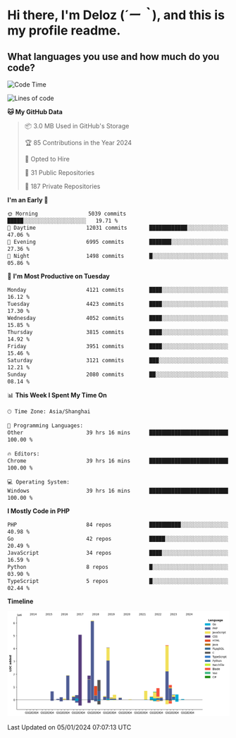 # **Hi there, I'm Deloz (*´ー｀*), and this is my profile readme.**

## **What languages you use and how much do you code?**

<!--START_SECTION:waka-->
![Code Time](http://img.shields.io/badge/Code%20Time-3%2C124%20hrs%2021%20mins-blue)

![Lines of code](https://img.shields.io/badge/From%20Hello%20World%20I%27ve%20Written-33.4%20million%20lines%20of%20code-blue)

**🐱 My GitHub Data** 

> 📦 3.0 MB Used in GitHub's Storage 
 > 
> 🏆 85 Contributions in the Year 2024
 > 
> 💼 Opted to Hire
 > 
> 📜 31 Public Repositories 
 > 
> 🔑 187 Private Repositories 
 > 
**I'm an Early 🐤** 

```text
🌞 Morning                5039 commits        █████░░░░░░░░░░░░░░░░░░░░   19.71 % 
🌆 Daytime                12031 commits       ████████████░░░░░░░░░░░░░   47.06 % 
🌃 Evening                6995 commits        ███████░░░░░░░░░░░░░░░░░░   27.36 % 
🌙 Night                  1498 commits        █░░░░░░░░░░░░░░░░░░░░░░░░   05.86 % 
```
📅 **I'm Most Productive on Tuesday** 

```text
Monday                   4121 commits        ████░░░░░░░░░░░░░░░░░░░░░   16.12 % 
Tuesday                  4423 commits        ████░░░░░░░░░░░░░░░░░░░░░   17.30 % 
Wednesday                4052 commits        ████░░░░░░░░░░░░░░░░░░░░░   15.85 % 
Thursday                 3815 commits        ████░░░░░░░░░░░░░░░░░░░░░   14.92 % 
Friday                   3951 commits        ████░░░░░░░░░░░░░░░░░░░░░   15.46 % 
Saturday                 3121 commits        ███░░░░░░░░░░░░░░░░░░░░░░   12.21 % 
Sunday                   2080 commits        ██░░░░░░░░░░░░░░░░░░░░░░░   08.14 % 
```


📊 **This Week I Spent My Time On** 

```text
🕑︎ Time Zone: Asia/Shanghai

💬 Programming Languages: 
Other                    39 hrs 16 mins      █████████████████████████   100.00 % 

🔥 Editors: 
Chrome                   39 hrs 16 mins      █████████████████████████   100.00 % 

💻 Operating System: 
Windows                  39 hrs 16 mins      █████████████████████████   100.00 % 
```

**I Mostly Code in PHP** 

```text
PHP                      84 repos            ██████████░░░░░░░░░░░░░░░   40.98 % 
Go                       42 repos            █████░░░░░░░░░░░░░░░░░░░░   20.49 % 
JavaScript               34 repos            ████░░░░░░░░░░░░░░░░░░░░░   16.59 % 
Python                   8 repos             █░░░░░░░░░░░░░░░░░░░░░░░░   03.90 % 
TypeScript               5 repos             █░░░░░░░░░░░░░░░░░░░░░░░░   02.44 % 
```



**Timeline**

![Lines of Code chart](https://raw.githubusercontent.com/deloz/deloz/main/assets/bar_graph.png)


 Last Updated on 05/01/2024 07:07:13 UTC
<!--END_SECTION:waka-->

